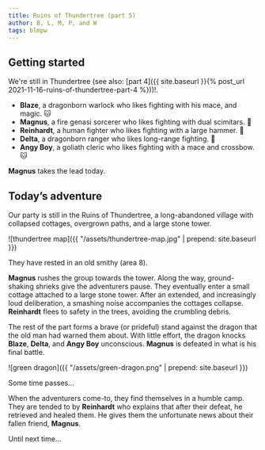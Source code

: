 ```yaml
---
title: Ruins of Thundertree (part 5)
author: B, L, M, P, and W
tags: blmpw
---
```


## Getting started

We're still in Thundertree (see also: [part 4]({{ site.baseurl }}{% post_url 2021-11-16-ruins-of-thundertree-part-4 %}))!.

- **Blaze**, a dragonborn warlock who likes fighting with his mace, and magic. 🐱
- **Magnus**, a fire genasi sorcerer who likes fighting with dual scimitars. 🐨
- **Reinhardt**, a human fighter who likes fighting with a large hammer. 🐔
- **Delta**, a dragonborn ranger who likes long-range fighting. 🐶
- **Angy Boy**, a goliath cleric who likes fighting with a mace and crossbow. 🐱

**Magnus** takes the lead today.

## Today’s adventure

Our party is still in the Ruins of Thundertree, a long-abandoned village with collapsed cottages, overgrown paths, and a large stone tower. 

![thundertree map]({{ "/assets/thundertree-map.jpg" | prepend: site.baseurl }})

They have rested in an old smithy (area 8).

**Magnus** rushes the group towards the tower. Along the way, ground-shaking shrieks give the adventurers pause. They eventually enter a small cottage attached to a large stone tower. After an extended, and increasingly loud deliberation, a smashing noise accompanies the cottages collapse. **Reinhardt** flees to safety in the trees, avoiding the crumbling debris.

The rest of the part forms a brave (or prideful) stand against the dragon that the old man had warned them about. With little effort, the dragon knocks **Blaze**, **Delta**, and **Angy Boy** unconscious. **Magnus** is defeated in what is his final battle.

![green dragon]({{ "/assets/green-dragon.png" | prepend: site.baseurl }})

Some time passes...

When the adventurers come-to, they find themselves in a humble camp. They are tended to by **Reinhardt** who explains that after their defeat, he retrieved and healed them. He gives them the unfortunate news about their fallen friend, **Magnus**.

Until next time...